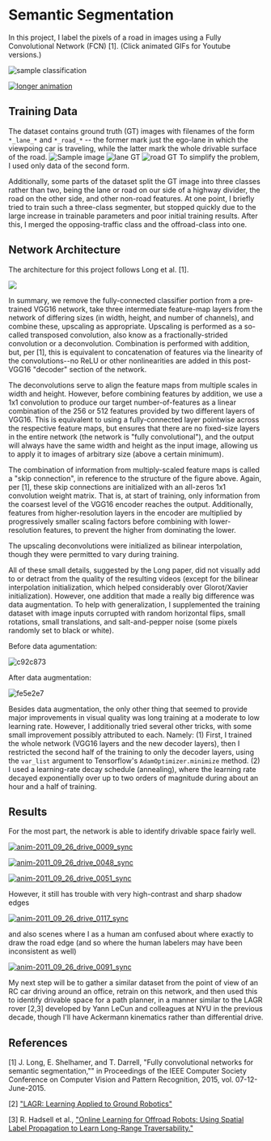 # Semantic Segmentation

In this project, I label the pixels of a road in images using a Fully Convolutional Network (FCN) [1].
(Click animated GIFs for Youtube versions.)

![sample classification](sample.png)

[![longer animation](anim-video.gif)](https://youtu.be/Lhf-_3QTLjo)

 
## Training Data

The dataset contains ground truth (GT) images with filenames of the form `*_lane_*` and `*_road_*` -- the former mark just the ego-lane in which the viewpoing car is traveling, while the latter mark the whole drivable surface of the road.
![Sample image](doc/lane_vs_road/um_000062.png)
![lane GT](doc/lane_vs_road/um_lane_000062.png)
![road GT](doc/lane_vs_road/um_road_000062.png)
To simplify the problem, I used only data of the second form.

Additionally, some parts of the dataset split the GT image into three classes rather than two, being the lane or road on our side of a highway divider, the road on the other side, and other non-road features. At one point, I briefly tried to train such a three-class segmenter, but stopped quickly due to the large increase in trainable parameters and poor initial training results. After this, I merged the opposing-traffic class and the offroad-class into one.


## Network Architecture

The architecture for this project follows Long et al. [1].

[![](doc/graph-1535478125.5632854.png)](doc/graph-1535478125.5632854.pdf "network architecture diagram (click for PDF)")

In summary, we remove the fully-connected classifier portion from a pre-trained VGG16 network, take three intermediate feature-map layers from the network of differing sizes (in width, height, and number of channels), and combine these, upscaling as appropriate. Upscaling is performed as a so-called transposed convolution, also know as a fractionally-strided convolution or a deconvolution. Combination is performed with addition, but, per [1], this is equivalent to concatenation of features via the linearity of the convolutions--no ReLU or other nonlinearities are added in this post-VGG16 "decoder" section of the network.

The deconvolutions serve to align the feature maps from multiple scales in width and height. However, before combining features by addition, we use a 1x1 convolution to produce our target number-of-features as a linear combination of the 256 or 512 features provided by two different layers of VGG16. This is equivalent to using a fully-connected layer pointwise across the respective feature maps, but ensures that there are no fixed-size layers in the entire network (the network is "fully convolutional"), and the output will always have the same width and height as the input image, allowing us to apply it to images of arbitrary size (above a certain minimum).

The combination of information from multiply-scaled feature maps is called a "skip connection", in reference to the structure of the figure above. Again, per [1], these skip connections are initialized with an all-zeros 1x1 convolution weight matrix. That is, at start of training, only information from the coarsest level of the VGG16 encoder reaches the output. Additionally, features from higher-resolution layers in the encoder are multiplied by progressively smaller scaling factors before combining with lower-resolution features, to prevent the higher from dominating the lower.

The upscaling deconvolutions were initialized as bilinear interpolation, though they were permitted to vary during training.

All of these small details, suggested by the Long paper, did not visually add to or detract from the quality of the resulting videos (except for the bilinear interpolation initialization, which helped considerably over Glorot/Xavier initialization). However, one addition that made a really big difference was data augmentation. To help with generalization, I supplemented the training dataset with image inputs corrupted with random horizontal flips, small rotations, small translations, and salt-and-pepper noise (some pixels randomly set to black or white).

Before data agumentation:

![c92c873](doc/08-c92c873.png)

After data augmentation:

![fe5e2e7](doc/14-fe5e2e7.png)

Besides data augmentation, the only other thing that seemed to provide major improvements in visual quality was long training at a moderate to low learning rate. However, I additionally tried several other tricks, with some small improvement possibly attributed to each. Namely: (1) First, I trained the whole network (VGG16 layers and the new decoder layers), then I restricted the second half of the training to only the decoder layers, using the `var_list` argument to Tensorflow's `AdamOptimizer.minimize` method. (2) I used a learning-rate decay schedule (annealing), where the learning rate decayed exponentially over up to two orders of magnitude during about an hour and a half of training.


## Results

For the most part, the network is able to identify drivable space fairly well.

[![anim-2011_09_26_drive_0009_sync](doc/anim-2011_09_26_drive_0009_sync.gif)](https://youtu.be/dK25Odbdmkg)

[![anim-2011_09_26_drive_0048_sync](doc/anim-2011_09_26_drive_0048_sync.gif)](https://youtu.be/L4pZP4z2RIw)

[![anim-2011_09_26_drive_0051_sync](doc/anim-2011_09_26_drive_0051_sync.gif)](https://youtu.be/nBObFehls0Y)

However, it still has trouble with very high-contrast and sharp shadow edges


[![anim-2011_09_26_drive_0117_sync](doc/anim-2011_09_26_drive_0117_sync.gif)](https://youtu.be/2sQIv-Z-khY)

and also scenes where I as a human am confused about where exactly to draw the road edge (and so where the human labelers may have been inconsistent as well)

[![anim-2011_09_26_drive_0091_sync](doc/anim-2011_09_26_drive_0091_sync.gif)](https://youtu.be/R2L5je8H5nM)

My next step will be to gather a similar dataset from the point of view of an RC car driving around an office, retrain on this network, and then used this to identify drivable space for a path planner, in a manner similar to the LAGR rover [2,3] developed by Yann LeCun and colleagues at NYU in the previous decade, though I'll have Ackermann kinematics rather than differential drive.


## References

[1] J. Long, E. Shelhamer, and T. Darrell, "Fully convolutional networks for semantic segmentation,"" in Proceedings of the IEEE Computer Society Conference on Computer Vision and Pattern Recognition, 2015, vol. 07-12-June-2015.

[2] ["LAGR: Learning Applied to Ground Robotics"](https://cs.nyu.edu/~yann/research/lagr/#videos)

[3] R. Hadsell et al., ["Online Learning for Offroad Robots: Using Spatial Label Propagation to Learn Long-Range Traversability."](https://cs.nyu.edu/~yann/research/lagr/#papers)
